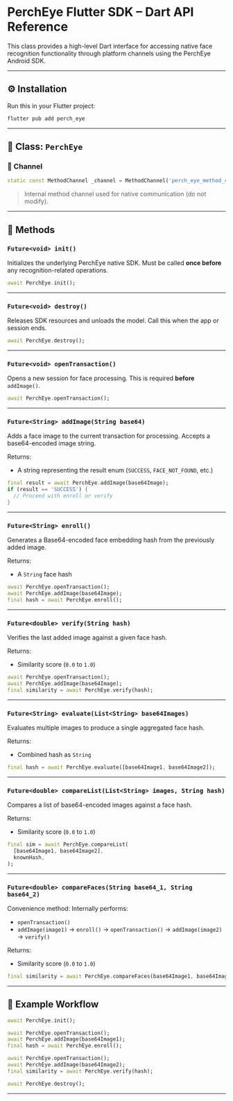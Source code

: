 # PerchEye Flutter SDK – Dart API Reference

This class provides a high-level Dart interface for accessing native face recognition functionality through platform channels using the PerchEye Android SDK.

---

## ⚙️ Installation

Run this in your Flutter project:

```dart
flutter pub add perch_eye
```

---

## 🔌 Class: `PerchEye`

### 📡 Channel

```dart
static const MethodChannel _channel = MethodChannel('perch_eye_method_channel');
```

> Internal method channel used for native communication (do not modify).

---

## 🧹 Methods

### `Future<void> init()`

Initializes the underlying PerchEye native SDK.
Must be called **once before** any recognition-related operations.

```dart
await PerchEye.init();
```

---

### `Future<void> destroy()`

Releases SDK resources and unloads the model.
Call this when the app or session ends.

```dart
await PerchEye.destroy();
```

---

### `Future<void> openTransaction()`

Opens a new session for face processing.
This is required **before** `addImage()`.

```dart
await PerchEye.openTransaction();
```

---

### `Future<String> addImage(String base64)`

Adds a face image to the current transaction for processing.
Accepts a base64-encoded image string.

Returns:

* A string representing the result enum (`SUCCESS`, `FACE_NOT_FOUND`, etc.)

```dart
final result = await PerchEye.addImage(base64Image);
if (result == 'SUCCESS') {
  // Proceed with enroll or verify
}
```

---

### `Future<String> enroll()`

Generates a Base64-encoded face embedding hash from the previously added image.

Returns:

* A `String` face hash

```dart
await PerchEye.openTransaction();
await PerchEye.addImage(base64Image);
final hash = await PerchEye.enroll();
```

---

### `Future<double> verify(String hash)`

Verifies the last added image against a given face hash.

Returns:

* Similarity score (`0.0` to `1.0`)

```dart
await PerchEye.openTransaction();
await PerchEye.addImage(base64Image);
final similarity = await PerchEye.verify(hash);
```

---

### `Future<String> evaluate(List<String> base64Images)`

Evaluates multiple images to produce a single aggregated face hash.

Returns:

* Combined hash as `String`

```dart
final hash = await PerchEye.evaluate([base64Image1, base64Image2]);
```

---

### `Future<double> compareList(List<String> images, String hash)`

Compares a list of base64-encoded images against a face hash.

Returns:

* Similarity score (`0.0` to `1.0`)

```dart
final sim = await PerchEye.compareList(
  [base64Image1, base64Image2],
  knownHash,
);
```

---

### `Future<double> compareFaces(String base64_1, String base64_2)`

Convenience method:
Internally performs:

* `openTransaction()`
* `addImage(image1)` → `enroll()` → `openTransaction()` → `addImage(image2)` → `verify()`

Returns:

* Similarity score (`0.0` to `1.0`)

```dart
final similarity = await PerchEye.compareFaces(base64Image1, base64Image2);
```

---

## 🧪 Example Workflow

```dart
await PerchEye.init();

await PerchEye.openTransaction();
await PerchEye.addImage(base64Image1);
final hash = await PerchEye.enroll();

await PerchEye.openTransaction();
await PerchEye.addImage(base64Image2);
final similarity = await PerchEye.verify(hash);

await PerchEye.destroy();
```

---
